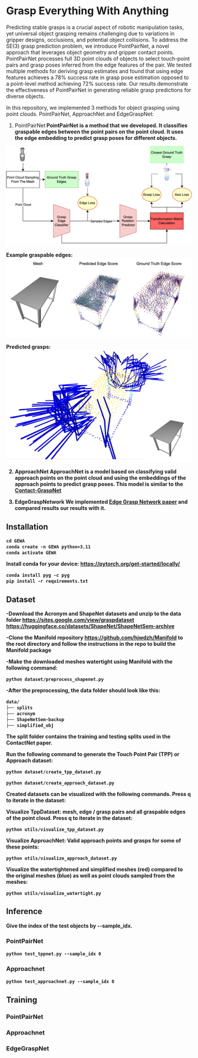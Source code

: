 # Grasp Everything With Anything

Predicting stable grasps is a crucial aspect of robotic manipulation tasks, yet universal object grasping remains challenging due to variations in gripper designs, occlusions, and potential object collisions. To address the SE(3) grasp prediction problem, we introduce PointPairNet, a novel approach that leverages object geometry and gripper contact points. PointPairNet processes full 3D point clouds of objects to select touch-point pairs and grasp poses inferred from the edge features of the pair. We tested multiple methods for deriving grasp estimates and found that using edge features achieves a 78% success rate in grasp pose estimation opposed to a point-level method achieving 72% success rate. Our results demonstrate the effectiveness of PointPairNet in generating reliable grasp predictions for diverse objects.

In this repository, we implemented 3 methods for object grasping using point clouds. PointPairNet, ApproachNet and EdgeGraspNet:

1) PointPairNet<b/>
PointPairNet is a method that we developed. It classifies graspable edges between the point pairs on the point cloud. It uses the edge embedding to predict grasp poses for different objects.

![PointPairNet_full](PointPairNet_full.png)

Example graspable edges:
![PointPairNet_edges](PointPairNet_edges.png)

Predicted grasps:
![PointPairNet_grasps](PointPairNet_grasps.png)

2) ApproachNet<b/>
ApproachNet is a model based on classifying valid approach points on the point cloud and using the embeddings of the approach points to predict grasp poses. This model is similar to the [Contact-GraspNet](https://arxiv.org/abs/2103.14127)

3) EdgeGraspNetwork<b/>
We implemented [Edge Grasp Network paper](https://arxiv.org/abs/2211.00191) and compared results our results with it.

## Installation
```[bash]
cd GEWA
conda create -n GEWA python=3.11
conda activate GEWA
```
Install conda for your device: https://pytorch.org/get-started/locally/

```
conda install pyg -c pyg
pip install -r requirements.txt
```

## Dataset
-Download the Acronym and ShapeNet datasets and unzip to the data folder
https://sites.google.com/view/graspdataset <b/>
https://huggingface.co/datasets/ShapeNet/ShapeNetSem-archive

-Clone the Manifold repository https://github.com/hjwdzh/Manifold to the root directory and follow the instructions in the repo to build the Manifold package

-Make the downloaded meshes watertight using Manifold with the following command:
```
python dataset/preprocess_shapenet.py
```
-After the preprocessing, the data folder should look like this:
```
data/
├── splits
├── acronym
├── ShapeNetSem-backup
├── simplified_obj
```

The split folder contains the training and testing splits used in the ContactNet paper.

Run the following command to generate the Touch Point Pair (TPP) or Approach dataset:
```
python dataset/create_tpp_dataset.py
```
```
python dataset/create_approach_dataset.py
```

Created datasets can be visualized with the following commands. Press q to iterate in the dataset:

Visualize TppDataset: mesh, edge / grasp pairs and all graspable edges of the point cloud. Press q to iterate in the dataset:
```
python utils/visualize_tpp_dataset.py
```

Visualize ApproachNet: Valid approach points and grasps for some of these points:
```
python utils/visualize_approach_dataset.py
```

Visualize the watertightened and simplified meshes (red) compared to the original meshes (blue) as well as point clouds sampled from the meshes:
```
python utils/visualize_watertight.py 
```

## Inference
Give the index of the test objects by --sample_idx.

### PointPairNet
```
python test_tppnet.py --sample_idx 0
```

### Approachnet
```
python test_approachnet.py --sample_idx 0
```

## Training

### PointPairNet

### Approachnet

### EdgeGraspNet
